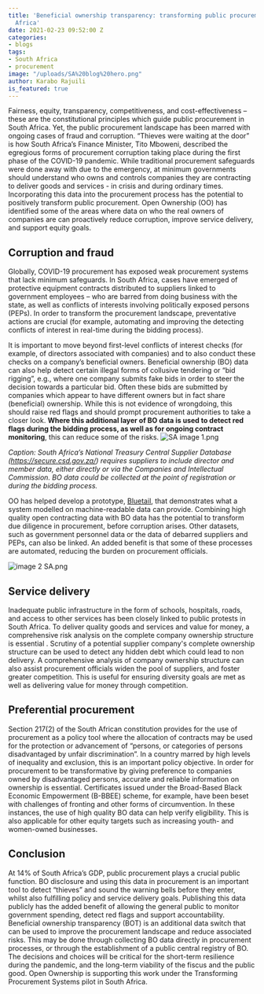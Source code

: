 ```yaml
---
title: 'Beneficial ownership transparency: transforming public procurement in South
  Africa'
date: 2021-02-23 09:52:00 Z
categories:
- blogs
tags:
- South Africa
- procurement
image: "/uploads/SA%20blog%20hero.png"
author: Karabo Rajuili
is_featured: true
---
```


Fairness, equity, transparency, competitiveness, and cost-effectiveness – these are the constitutional principles which guide public procurement in South Africa.  Yet, the public procurement  landscape has been marred with ongoing  cases of fraud and corruption. “Thieves were waiting at the door” is how South Africa’s Finance Minister, Tito Mboweni,  described the egregious forms of procurement corruption taking place during the first phase of the COVID-19 pandemic.  While traditional procurement safeguards were done away with due to the emergency,  at minimum governments should understand who owns and controls companies they are contracting to deliver goods and services - in crisis and during ordinary times. Incorporating this data into the procurement process has the potential to positively transform public procurement.  Open Ownership (OO) has identified some of the areas where data on who the real owners of companies are can proactively reduce corruption, improve service delivery, and support equity goals.  

## Corruption and fraud

Globally, COVID-19 procurement has exposed weak procurement systems that lack minimum safeguards. In South Africa, cases have emerged of protective equipment contracts distributed to suppliers linked to government employees – who are barred from doing business with the state, as well as conflicts of interests involving politically exposed persons (PEPs). In order to transform the procurement landscape, preventative actions are crucial (for example, automating and improving the detecting conflicts of interest in real-time during the bidding process).

It is important to move beyond first-level conflicts of interest checks (for example, of directors associated with companies) and to also conduct these checks on a company’s beneficial owners. Beneficial ownership (BO) data can also help detect certain illegal forms of collusive tendering or “bid rigging”, e.g., where one company submits fake bids in order to steer the decision towards a particular bid. Often these bids are submitted by companies which appear to have different owners but in fact share (beneficial) ownership. While this is not evidence of wrongdoing, this should raise red flags and should prompt procurement authorities to take a closer look. **Where this additional layer of BO data is used to detect red flags during the  bidding process, as well as for ongoing contract monitoring**, this can reduce some of the risks. 
![SA image 1.png](/uploads/SA%20image%201.png)

*Caption: South Africa’s National Treasury Central Supplier Database (https://secure.csd.gov.za/) requires suppliers to include director  and member data, either directly or via the Companies and Intellectual Commission.  BO data could be collected at the point of registration or during the bidding process.*

OO has helped develop a prototype, [Bluetail](https://www.openownership.org/blogs/tps-prototyping/), that demonstrates what a system modelled on machine-readable data can provide. Combining high quality open contracting data with BO data has the potential to transform due diligence in procurement, before corruption arises. Other datasets, such as government personnel data or the data of debarred suppliers and PEPs, can also be linked.  An added benefit is that some of these processes are automated, reducing the burden on procurement officials.

![image 2 SA.png](/uploads/image%202%20SA.png)

## Service delivery 

Inadequate public infrastructure in the form of schools, hospitals, roads, and access to other services has been closely linked to public protests in South Africa. To deliver quality goods and services and value for money, a comprehensive risk analysis on the complete company ownership structure is essential . Scrutiny of a potential supplier company's complete ownership  structure  can be used  to detect any hidden debt which could lead to non delivery. A comprehensive analysis of company ownership structure can also assist procurement officials widen the pool of suppliers, and foster greater competition. This is useful for ensuring diversity goals are met as well as delivering value for money through competition. 


## Preferential procurement 

Section 217(2) of the South African constitution provides for the use of procurement as a policy tool where the allocation of contracts may be used for the protection or advancement of “persons, or categories of persons disadvantaged by unfair discrimination”. In a country marred by high levels of inequality and exclusion, this is an important policy objective. In order for procurement to be transformative by giving preference to companies owned by disadvantaged persons, accurate and reliable information on ownership is essential. Certificates issued under the Broad-Based Black Economic Empowerment (B-BBEE) scheme, for example, have been beset with challenges of fronting and other forms of circumvention. In these instances, the use of high quality BO data can help verify eligibility. This is also applicable for other equity targets such as increasing youth- and women-owned businesses. 

## Conclusion

At 14% of South Africa’s GDP, public procurement plays a crucial public function. BO disclosure and using this data in procurement is an important tool to detect “thieves” and sound the warning bells before they enter, whilst also fulfilling policy and service delivery goals. Publishing this data publicly has the added benefit of  allowing the general public to monitor government spending, detect red flags and support accountability. Beneficial ownership transparency (BOT) is an additional data switch that can be used to improve the procurement landscape and reduce associated risks. This may be done through collecting BO data directly in procurement processes, or through the establishment of a public central registry of BO. The decisions and choices will be critical for the short-term resilience during the pandemic, and the long-term viability of the fiscus and the public good. Open Ownership is supporting this work under the Transforming Procurement Systems pilot in South Africa. 
